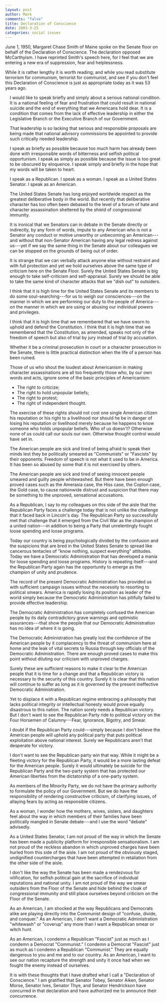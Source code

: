 ```yaml
--- 
layout: post
author: Mark
comments: "false"
title: Declaration of Conscience
date: 2003-3-25
categories: social issues
---
```

June 1, 1950, Margaret Chase Smith of Maine spoke on the Senate floor on behalf of the Declaration of Conscience. The declaration opposed McCarthyism. I have reprinted Smith's speech here, for I feel that we are entering a new era of suppression, fear and helplessness.

While it is rather lengthy it is worth reading; and while you read substitute terrorism for communism, terrorist for communist, and see if you don't feel this Declaration of Conscience is just as appropriate today as it was 53 years ago.

<div style="margin-left: 15px; margin-right: 15px text-align: justify;">

I would like to speak briefly and simply about a serious national condition. It is a national feeling of fear and frustration that could result in national suicide and the end of everything that we Americans hold dear. It is a condition that comes from the lack of  effective leadership in either the Legislative Branch or the Executive Branch of our Government.

That leadership is so lacking that serious and responsible proposals are being made that national advisory commissions be appointed to provide such critically needed leadership.

I speak as briefly as possible because too much harm has already been done with irresponsible words of bitterness and selfish political opportunism. I speak as simply as possible because the issue is too great to be obscured by eloquence. I speak simply and briefly in the hope that my words will be taken to heart.

I speak as a Republican. I speak as a woman. I speak as a United States Senator. I speak as an American.

The United States Senate has long enjoyed worldwide respect as the greatest       deliberative body in the world. But recently that deliberative character has too often been debased to the level of a forum of hate and character assassination sheltered by the shield of congressional immunity.

It is ironical that we Senators can in debate in the Senate directly or indirectly, by any form of words, impute to any American who is not a Senator any conduct or motive unworthy or unbecoming an American---and without that non-Senator American having any legal redress against us---yet if we say the same thing in the Senate about our colleagues we can be stopped on the grounds of being out of order.

It is strange that we can verbally attack anyone else without restraint and with full protection and yet we hold ourselves above the same type of criticism here on the Senate Floor. Surely the United States Senate is big enough to take self-criticism and self-appraisal. Surely we should be able to take the same kind of character attacks that we "dish out" to outsiders.

I think that it is high time for the United States Senate and its members to do some soul-searching---for us to weigh our consciences---on the manner in which we are performing our duty to the people of America---on the manner in which we are using or abusing our individual powers and privileges.

I think that it is high time that we remembered that we have sworn to uphold and defend the Constitution. I think that it is high time that we remembered that the Constitution, as amended, speaks not only of the freedom of speech but also of trial by jury instead of trial by accusation.

Whether it be a criminal prosecution in court or a character prosecution in the Senate, there is little practical distinction when the life of a person has been ruined.

Those of us who shout the loudest about Americanism in making character assassinations  are all too frequently those who, by our own words and acts, ignore some of the basic principles of Americanism:

<ul>

<li>The right to criticize;

<li>The right to hold unpopular beliefs;

<li>The right to protest;

<li>The right of independent thought.

</ul>

The exercise of these rights should not cost one single American citizen his reputation or his right to a livelihood nor should he be in danger of losing his reputation or livelihood merely because he happens to know someone who holds unpopular beliefs. Who of us doesn't? Otherwise none of us could call our souls our own. Otherwise thought control would have set in.

The American people are sick and tired of being afraid to speak their minds lest they be politically smeared as "Communists" or "Fascists" by their opponents. Freedom of speech is not what it used to be in America. It has been so abused       by some that it is not exercised by others.

The American people are sick and tired of seeing innocent people smeared and guilty people whitewashed. But there have been enough proved cases such as the Amerasia case, the Hiss case, the Coplon case, the Gold case, to cause nationwide distrust and suspicion that there may be something to the unproved, sensational accusations.

As a Republican, I say to my colleagues on this side of the aisle that the Republican Party faces a challenge today that is not unlike the challenge that it faced back in Lincoln's day. The Republican Party so successfully met that challenge that it emerged from the Civil War as the champion of a united nation---in addition to being a Party that unrelentingly fought loose spending and loose programs.

Today our country is being psychologically divided by the confusion and the suspicions that are bred in the United States Senate to spread like cancerous tentacles of "know nothing, suspect everything" attitudes. Today we have a Democratic Administration that has developed a mania for loose spending and loose programs. History is repeating itself---and the Republican Party again has the opportunity to emerge as the champion of unity and prudence.

The record of the present Democratic Administration has provided us with sufficient campaign issues without the necessity to resorting to political smears. America is rapidly losing its position as leader of the world simply because the Democratic Administration has pitifully failed to provide effective leadership.

The Democratic Administration has completely confused the American people by its daily contradictory grave warnings and optimistic assurances---that show the people that our Democratic Administration has no idea of where it is going.

The Democratic Administration has greatly lost the confidence of the American people by it complacency to the threat of communism here at home and the leak of vital secrets to Russia through key officials of the Democratic Administration. There are enough proved cases to make this point without diluting our criticism with unproved charges.

Surely these are sufficient reasons to make it clear to the American people that it is time for a change and that a Republican victory is necessary to the security of this country. Surely it is clear that this nation will continue to suffer as long as it is governed by the present ineffective Democratic Administration.

Yet to displace it with a Republican regime embracing a philosophy that lacks political integrity or intellectual honesty would prove equally disastrous to this nation. The nation sorely needs a Republican victory. But I don't want to see the Republican Party ride to political victory on the Four Horsemen of Calumny---Fear, Ignorance, Bigotry, and Smear.

I doubt if the Republican Party could---simply because I don't believe the American people will uphold any political party that puts political exploitation above national interest. Surely we Republicans aren't that desperate for victory.

I don't want to see the Republican party win that way. While it might be a fleeting victory for the Republican Party, it would be a more lasting defeat for the American people. Surely it would ultimately be suicide for the Republican Party and the two-party system that has protected our American liberties from the dictatorship of a one-party system.

As members of the Minority Party, we do not have the primary authority to formulate the policy of our Government. But we do have the responsibility of rendering constructive criticism, of clarifying issues, of allaying fears by acting as responsible citizens.

As a woman, I wonder how the mothers, wives, sisters, and daughters feel about the way in which members of their families have been politically mangled in Senate debate---and I use the word "debate" advisedly.

As a United States Senator, I am not proud of the way in which the Senate has been made a publicity platform for irresponsible sensationalism. I am not proud of the reckless abandon in which unproved charges have been hurled from this side of the aisle. I am not proud of the obviously staged, undignified countercharges that have been attempted in retaliation from the other side of the aisle.

I don't like the way the Senate has been made a rendezvous for vilification, for       selfish political gain at the sacrifice of individual reputations and national unity. I am not proud of the way we smear outsiders from the Floor of the Senate and hide behind the cloak of congressional immunity and still place ourselves beyond criticism on the Floor of the Senate.

As an American, I am shocked at the way Republicans and Democrats alike are playing directly into the Communist design of "confuse, divide, and conquer." As an American, I don't want a Democratic Administration "whitewash" or "coverup" any more than I want a Republican smear or witch hunt.

As an American, I condemn a Republican "Fascist" just as much as I condemn a       Democrat "Communist." I condemn a Democrat "Fascist" just as much as I       condemn a Republican "Communist." They are equally dangerous to you and me and to our country. As an American, I want to see our nation recapture the strength and unity it once had when we fought the enemy instead of ourselves.

It is with these thoughts that I have drafted what I call a "Declaration of       Conscience." I am gratified that Senator Tobey, Senator Aiken, Senator Morse, Senator Ives, Senator Thye, and Senator Hendrickson have concurred in that declaration and have authorized me to announce their concurrence.

</div>
